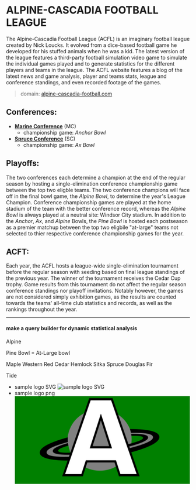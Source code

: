 # ALPINE-CASCADIA FOOTBALL LEAGUE  

The Alpine-Cascadia Football League (ACFL) is an imaginary football league created by Nick Loucks. It evolved from a dice-based football game he developed for his stuffed animals when he was a kid. The latest version of the league features a third-party football simulation video game to simulate the individual games played and to generate statistics for the different players and teams in the league. The ACFL website features a blog of the latest news and game analysis, player and teams stats, league and conference standings, and even recorded footage of the games.

>domain: [alpine-cascadia-football.com](alpine-cascadia-football.com)

## Conferences:  
- <u>**Marine Conference**</u> (MC)  
    - championship game: _Anchor Bowl_  
- <u>**Spruce Conference**</u> (SC)  
    - championship game: _Ax Bowl_

## Playoffs:  
The two conferences each determine a champion at the end of the regular season by hosting a single-elimination conference championship game between the top two eligble teams. The two conference champions will face off in the final bowl game, the _Alpine Bowl_, to determine the year's League Champion. Conference championship games are played at the home stadium of the team with the better conference record, whereas the _Alpine Bowl_ is always played at a neutral site: Windsor City stadium. In addition to the _Anchor_, _Ax_, and _Alpine_ Bowls, the _Pine Bowl_ is hosted each postseason as a premier matchup between the top two eligbile "at-large" teams not selected to thier respective conference championship games for the year.

## ACFT:  
Each year, the ACFL hosts a league-wide single-elimination tournament before the regular season with seeding based on final league standings of the previous year. The winner of the tournament receives the Cedar Cup trophy. Game results from this tournament do not affect the regular season conference standings nor playoff invitations. Notably however, the games are not considered simply exhibition games, as the results are counted towards the teams' all-time club statistics and records, as well as the rankings throughout the year.


---

#### make a query builder for dynamic statistical analysis


Alpine

Pine Bowl = At-Large bowl

Maple
Western Red Cedar
Hemlock
Sitka Spruce
Douglas Fir

Tide

- sample logo SVG ![sample logo SVG](./public/assets/Aliens-logo.svg)
- sample logo png ![sample logo png](./public/assets/Aliens.png)